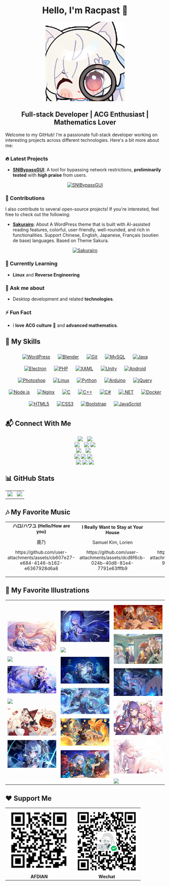 # <div align="center">Hello, I'm **Racpast** 🍻</div>
<div align="center">
<img src="https://raw.githubusercontent.com/racpast/racpast/refs/heads/main/img/profile2.gif" align="center" height="" width="250" />
</div>

## **<div align="center"> Full-stack Developer | ACG Enthusiast | Mathematics Lover </div>**

Welcome to my GitHub! I'm a passionate full-stack developer working on interesting projects across different technologies. Here's a bit more about me:

### 🔥 Latest Projects
- **[SNIBypassGUI](https://github.com/racpast/SNIBypassGUI)**: A tool for bypassing network restrictions, **preliminarily tested** with **high praise** from users.
<div align="center">


[![SNIBypassGUI](https://github-readme-stats.vercel.app/api/pin/?username=racpast&repo=SNIBypassGUI&theme=vue)](https://github.com/racpast/SNIBypassGUI)
</div>

### 🤝 Contributions
I also contribute to several open-source projects! If you're interested, feel free to check out the following:
- **[Sakurairo](https://github.com/mirai-mamori/Sakurairo)**: About
A WordPress theme that is built with AI-assisted reading features, colorful, user-friendly, well-rounded, and rich in functionalities. Support Chinese, English, Japanese, Français (soutien de base) languages. Based on Theme Sakura.
<div align="center">


[![Sakurairo](https://github-readme-stats.vercel.app/api/pin/?username=mirai-mamori&repo=Sakurairo&show_owner=true&theme=vue)](https://github.com/mirai-mamori/Sakurairo)
</div>

### 🌱 Currently Learning
- **Linux** and **Reverse Engineering**

### 💬 Ask me about
- Desktop development and related **technologies**.

### ⚡ Fun Fact
- I **love** **ACG culture** 🥰 and **advanced mathematics**.

## 🚀 My Skills
<div align="center">  
<a href="https://wordpress.com/" target="_blank"><img style="margin: 10px" src="https://profilinator.rishav.dev/skills-assets/wordpress.png" alt="WordPress" height="50" /></a>  
<a href="https://www.blender.org/" target="_blank"><img style="margin: 10px" src="https://profilinator.rishav.dev/skills-assets/blender_community_badge_white.svg" alt="Blender" height="50" /></a>
<a href="https://github.com/" target="_blank"><img style="margin: 10px" src="https://profilinator.rishav.dev/skills-assets/git-scm-icon.svg" alt="Git" height="50" /></a>  
<a href="https://www.mysql.com/" target="_blank"><img style="margin: 10px" src="https://profilinator.rishav.dev/skills-assets/mysql-original-wordmark.svg" alt="MySQL" height="50" /></a>  
<a href="https://www.java.com/" target="_blank"><img style="margin: 10px" src="https://profilinator.rishav.dev/skills-assets/java-original-wordmark.svg" alt="Java" height="50" /></a>  
<a href="https://www.electronjs.org/" target="_blank"><img style="margin: 10px" src="https://profilinator.rishav.dev/skills-assets/electron-original.svg" alt="Electron" height="50" /></a>  
<a href="https://www.php.net/" target="_blank"><img style="margin: 10px" src="https://profilinator.rishav.dev/skills-assets/php-original.svg" alt="PHP" height="50" /></a>  
<a href="https://docs.microsoft.com/en-us/dotnet/desktop/wpf/xaml/" target="_blank"><img style="margin: 10px" src="https://profilinator.rishav.dev/skills-assets/xaml.png" alt="XAML" height="50" /></a>  
<a href="https://unity.com/" target="_blank"><img style="margin: 10px" src="https://profilinator.rishav.dev/skills-assets/unity.png" alt="Unity" height="50" /></a>  
<a href="https://www.android.com/intl/en_in/" target="_blank"><img style="margin: 10px" src="https://profilinator.rishav.dev/skills-assets/android-original-wordmark.svg" alt="Android" height="50" /></a>  
<a href="https://www.adobe.com/in/products/photoshop.html" target="_blank"><img style="margin: 10px" src="https://profilinator.rishav.dev/skills-assets/photoshop-plain.svg" alt="Photoshop" height="50" /></a>  
<a href="https://www.linux.org/" target="_blank"><img style="margin: 10px" src="https://profilinator.rishav.dev/skills-assets/linux-original.svg" alt="Linux" height="50" /></a>  
<a href="https://www.python.org/" target="_blank"><img style="margin: 10px" src="https://profilinator.rishav.dev/skills-assets/python-original.svg" alt="Python" height="50" /></a>  
<a href="https://www.arduino.cc/" target="_blank"><img style="margin: 10px" src="https://profilinator.rishav.dev/skills-assets/arduino.png" alt="Arduino" height="50" /></a>  
<a href="https://jquery.com/" target="_blank"><img style="margin: 10px" src="https://profilinator.rishav.dev/skills-assets/jquery.png" alt="jQuery" height="50" /></a>  
<a href="https://nodejs.org/" target="_blank"><img style="margin: 10px" src="https://profilinator.rishav.dev/skills-assets/nodejs-original-wordmark.svg" alt="Node.js" height="50" /></a>  
<a href="https://www.nginx.com/" target="_blank"><img style="margin: 10px" src="https://profilinator.rishav.dev/skills-assets/nginx-original.svg" alt="Nginx" height="50" /></a>  
<a href="https://www.cprogramming.com/" target="_blank"><img style="margin: 10px" src="https://profilinator.rishav.dev/skills-assets/c-original.svg" alt="C" height="50" /></a>  
<a href="https://www.cplusplus.com/" target="_blank"><img style="margin: 10px" src="https://profilinator.rishav.dev/skills-assets/cplusplus-original.svg" alt="C++" height="50" /></a>  
<a href="https://docs.microsoft.com/en-us/dotnet/csharp/" target="_blank"><img style="margin: 10px" src="https://profilinator.rishav.dev/skills-assets/csharp-original.svg" alt="C#" height="50" /></a>  
<a href="https://dotnet.microsoft.com/download/dotnet-framework" target="_blank"><img style="margin: 10px" src="https://profilinator.rishav.dev/skills-assets/dot-net-original-wordmark.svg" alt=".NET" height="50" /></a>  
<a href="https://www.docker.com/" target="_blank"><img style="margin: 10px" src="https://profilinator.rishav.dev/skills-assets/docker-original-wordmark.svg" alt="Docker" height="50" /></a>  
<a href="https://en.wikipedia.org/wiki/HTML5" target="_blank"><img style="margin: 10px" src="https://profilinator.rishav.dev/skills-assets/html5-original-wordmark.svg" alt="HTML5" height="50" /></a>  
<a href="https://www.w3schools.com/css/" target="_blank"><img style="margin: 10px" src="https://profilinator.rishav.dev/skills-assets/css3-original-wordmark.svg" alt="CSS3" height="50" /></a>  
<a href="https://getbootstrap.com/docs/3.4/javascript/" target="_blank"><img style="margin: 10px" src="https://profilinator.rishav.dev/skills-assets/bootstrap-plain.svg" alt="Bootstrap" height="50" /></a>  
<a href="https://www.javascript.com/" target="_blank"><img style="margin: 10px" src="https://profilinator.rishav.dev/skills-assets/javascript-original.svg" alt="JavaScript" height="50" /></a>  
</div>  

## 📬 Connect With Me
<div align="center">
<img src="https://img.shields.io/badge/QQ-235268680-blue?logo=qq&color=blue" style="margin-right:10px" align="center" height="" width="" />
<img src="https://img.shields.io/badge/Wechat-racpast-blue?logo=wechat&color=green" align="center" height="" width="" />
</div>

<div align="center">
<a href="mailto:racpast@qq.com"><img src="https://img.shields.io/badge/Email-racpast%40qq.com-blue?logo=maildotru&color=purple" style="margin-right:10px" align="center" height="" width="" /></a>
<a href="mailto:racpast@gmail.com"><img src="https://img.shields.io/badge/Email-racpast%40gmail.com-red?logo=maildotru&color=red" align="center" height="" width="" /></a>
<a href="mailto:racpast@outlook.com"><img src="https://img.shields.io/badge/Email-racpast%40outlook.com-blue?logo=maildotru&color=yellow" align="center" height="" width="" /></a>
</div>

<div align="center">
<a href="https://github.com/racpast#support-me"><img src="https://img.shields.io/badge/KFC%20CRAZY%20THURSDAY-V50tome-blue?logo=kfc&labelColor=darkred&color=red" style="margin-right:10px" align="center" height="" width="" /></a>
<a href="https://www.pixiv.net/users/90591249" target="_blank"><img src="https://img.shields.io/badge/Pixiv-90591249-blue?logo=pixiv&color=blue" style="margin-right:10px" align="center" height="" width="" /></a>
</div>

<div align="center">
<a href="https://github.com/racpast/" target="_blank"><img src="https://img.shields.io/badge/GitHub-Racpast-blue?logo=github&color=black" align="center" height="" width="" /></a>
<a href="https://gitlab.com/racpast/" target="_blank"><img src="https://img.shields.io/badge/GitLab-Racpast-blue?logo=GitLab&color=orange" align="center" height="" width="" /></a>
<a href="https://dev.to/racpast" target="_blank"><img src="https://img.shields.io/badge/DEV-Racpast-black?logo=dev.to&color=black" style="margin-right:10px" align="center" height="" width="" /></a>
</div>

<div align="center">
<a href="https://t.me/racpast" target="_blank"><img src="https://img.shields.io/badge/Telegram-@racpast-purple?logo=telegram&color=blue" align="center" height="" width="" /></a>
<a href="https://discord.com/users/1214336466927222815" target="_blank"><img src="https://img.shields.io/badge/Discord-1214336466927222815-purple?logo=discord&color=purple" align="center" height="" width="" /></a>
<a href="https://x.com/racpast" target="_blank"><img src="https://img.shields.io/badge/Twitter-Racpast-blue?logo=x&color=black" align="center" height="" width="" /></a>
</div>

## 📊 GitHub Stats
<table align="center">
   <tr>
     <td valign="center" height="70%">
       <div align="center"><img src="https://github-readme-stats.vercel.app/api?username=racpast&theme=github_dark_dimmed" style="width: 100%" /></div>
     </td>
     <td valign="center" height="70%">
       <div align="center"><img src="https://github-readme-stats.vercel.app/api/top-langs?username=racpast&layout=compact&langs_count=6&theme=github_dark_dimmed" style="width: 100%" /></div>
     </td>
   </tr>
 </table>

## 🎶 My Favorite Music
<div align="center">

<table>
  <tr>
    <td width="25%" valign="bottom">
      <div align="center">
        <strong>ハロ/ハワユ (Hello/How are you)</strong>
        <p>鹿乃</p>
        <p>https://github.com/user-attachments/assets/cb607e27-e684-4146-b162-e6367928d6a8</p>
      </div>
    </td>
    <td width="25%" valign="bottom">
      <div align="center">
        <strong>I Really Want to Stay at Your House</strong>
        <p>Samuel Kim, Lorien</p>
        <p>https://github.com/user-attachments/assets/dcd8f6cb-024b-40d8-81e4-7791e63fffb9</p>
      </div>
    </td>
    <td width="25%" valign="bottom">
      <div align="center">
        <strong>一笑懸命</strong>
        <p>遊助</p>
        <p>https://github.com/user-attachments/assets/1fe178d2-9dc9-4980-91d7-f524cd6a0e61</p>
      </div>
    </td>
    <td width="25%" valign="bottom">
      <div align="center">
        <strong>Lockdown (feat. NEONA)</strong>
        <p>PIKASONIC, Tatsunoshin, NEONA</p>
        <p>https://github.com/user-attachments/assets/a171d705-ac65-45b7-9a64-0fdd42a716a6</p>
      </div>
    </td>
  </tr>
</table>

</div>

## 🎨 My Favorite Illustrations
<table><tr><td valign="center" width="33%">


<img src="https://raw.githubusercontent.com/racpast/racpast/refs/heads/main/img/1.jpg" align="center" style="width: 100%" /><br/>


<img src="https://raw.githubusercontent.com/racpast/racpast/refs/heads/main/img/2.png" align="center" style="width: 100%" /><br/>


<img src="https://raw.githubusercontent.com/racpast/racpast/refs/heads/main/img/3.jpg" align="center" style="width: 100%" /><br/>


<img src="https://raw.githubusercontent.com/racpast/racpast/refs/heads/main/img/4.png" align="center" style="width: 100%" /><br/>


<img src="https://raw.githubusercontent.com/racpast/racpast/refs/heads/main/img/5.jpg" align="center" style="width: 100%" /><br/>


<img src="https://raw.githubusercontent.com/racpast/racpast/refs/heads/main/img/6.png" align="center" style="width: 100%" />


</td><td valign="center" width="33%">

<img src="https://raw.githubusercontent.com/racpast/racpast/refs/heads/main/img/7.jpg" align="center" style="width: 100%" /><br/>


<img src="https://raw.githubusercontent.com/racpast/racpast/refs/heads/main/img/8.png" align="center" style="width: 100%" /><br/>


<img src="https://raw.githubusercontent.com/racpast/racpast/refs/heads/main/img/9.jpg" align="center" style="width: 100%" /><br/>


<img src="https://raw.githubusercontent.com/racpast/racpast/refs/heads/main/img/10.jpg" align="center" style="width: 100%" /><br/>


<img src="https://raw.githubusercontent.com/racpast/racpast/refs/heads/main/img/11.jpg" align="center" style="width: 100%" /><br/>


<img src="https://raw.githubusercontent.com/racpast/racpast/refs/heads/main/img/12.jpg" align="center" style="width: 100%" />


</td><td valign="center" width="33%">

<img src="https://raw.githubusercontent.com/racpast/racpast/refs/heads/main/img/13.jpg" align="center" style="width: 100%" /><br/>


<img src="https://raw.githubusercontent.com/racpast/racpast/refs/heads/main/img/14.jpg" align="center" style="width: 100%" /><br/>


<img src="https://raw.githubusercontent.com/racpast/racpast/refs/heads/main/img/15.jpg" align="center" style="width: 100%" /><br/>


<img src="https://raw.githubusercontent.com/racpast/racpast/refs/heads/main/img/16.jpg" align="center" style="width: 100%" /><br/>


<img src="https://raw.githubusercontent.com/racpast/racpast/refs/heads/main/img/17.jpg" align="center" style="width: 100%" /><br/>


<img src="https://raw.githubusercontent.com/racpast/racpast/refs/heads/main/img/18.png" align="center" style="width: 100%" />


</td></tr></table>

## ❤️ Support Me
<div align="center">

<table>
  <tr>
    <td width="50%" valign="bottom">
      <div align="center">
        <img src="https://raw.githubusercontent.com/racpast/racpast/refs/heads/main/img/afdiancode.png" align="center" height="" width="200" />
      </div>
    </td>
    <td width="50%" valign="bottom">
      <div align="center">
        <img src="https://raw.githubusercontent.com/racpast/racpast/refs/heads/main/img/wechatpay.png" align="center" height="" width="200" />
      </div>
    </td>
  </tr>
  <tr>
    <td width="50%" valign="bottom">
      <div align="center">
        <strong>AFDIAN<strong>
      </div>
    </td>
    <td width="50%" valign="bottom">
      <div align="center">
        <strong>Wechat<strong>
      </div>
    </td>
  </tr>
</table>

</div>

